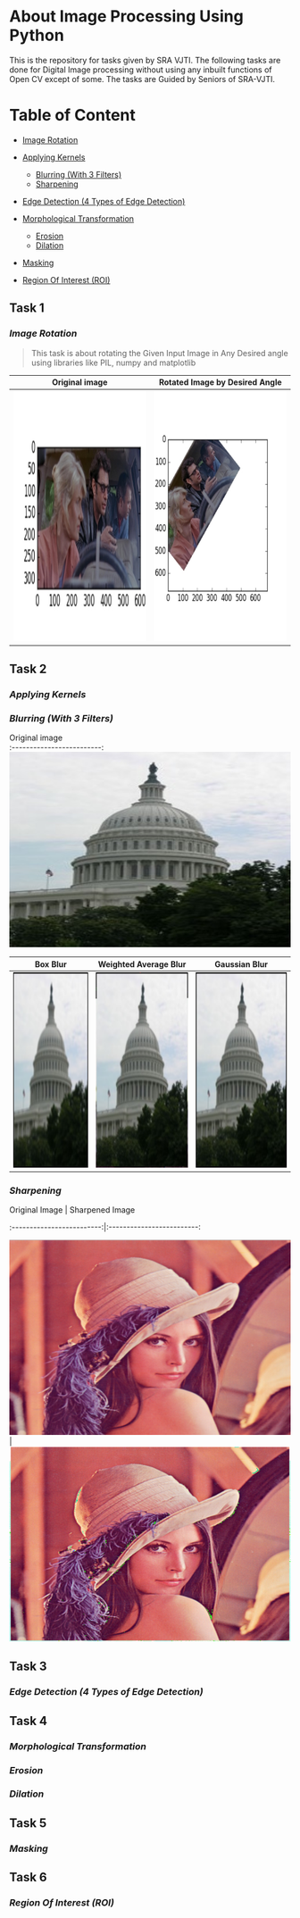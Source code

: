 # About Image Processing Using Python
This is the repository for tasks given by SRA VJTI. The following tasks are done for Digital Image processing without using any inbuilt functions of Open CV except of some. The tasks are Guided by Seniors of SRA-VJTI.

# Table of Content
* [Image Rotation](Image_Rotation)


* [Applying Kernels](Kernels)
  * [ Blurring (With 3 Filters)](Kernels)
  * [Sharpening](Kernels)
* [Edge Detection (4 Types of Edge Detection)](Edge_Detection )
* [Morphological Transformation](morphological_tranformation)
  * [Erosion](morphological_tranformation)
  * [Dilation](morphological_tranformation)
* [Masking](Masking)
* [Region Of Interest (ROI)](ROI)

## Task 1
### <em> Image Rotation </em>
> This task is about rotating the Given Input Image in Any Desired angle using libraries like PIL, numpy and matplotlib

Original image                     |  Rotated Image by Desired Angle
:-------------------------:|:-------------------------:
<img width="640" height="450" src="Image_Rotation/Input_img_rot.jpg">|<img width="640" height="450" src="Image_Rotation/output_img_rot.jpg">

## Task 2
### <em> Applying Kernels </em>
### <em> Blurring (With 3 Filters) </em>
 Original image  
:-------------------------: 
<img width="540" height="350" src="Kernels/blur_original.jpeg">

 Box Blur             |                Weighted Average Blur             |          Gaussian Blur 
:-------------------------: |:-------------------------:|:-------------------------: 
<img width="540" height="350" src="Kernels/box_blur.png">|<img width="540" height="350" src="Kernels/weighted_average_blur.png">|<img width="540" height="350" src="Kernels/gaussian_blur1.png">
### <em> Sharpening </em>


Original Image             |               Sharpened Image
 
 
 :-------------------------:|:-------------------------:
 
 
 <img width="540" height="350" src="Kernels/filter_original.png">|<img width="540" height="350" src="Kernels/sharpen_output.png">
 
 
 
## Task 3
### <em> Edge Detection (4 Types of Edge Detection)</em>
## Task 4
### <em>Morphological Transformation </em>
### <em> Erosion </em>
### <em> Dilation </em>
## Task 5
### <em> Masking</em>
## Task 6
### <em>Region Of Interest (ROI) </em>
